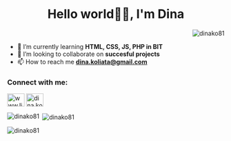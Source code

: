 <h1 align="center">Hello world🎄🎅, I'm Dina</h1>
<p align="right"> <img src="https://encrypted-tbn0.gstatic.com/images?q=tbn:ANd9GcSumWXPRaz5Tspdb7uwCbFnEWHf9V2obK6Lnw&usqp=CAUt" alt="dinako81" /> </p>

- 🌱 I’m currently learning **HTML, CSS, JS, PHP in BIT**
- 👯 I’m looking to collaborate on **succesful projects**
- 📫 How to reach me **dina.koliata@gmail.com**

<h3 align="left">Connect with me:</h3>
<p align="left">
<a href="https://linkedin.com/in/www.linkedin.com/in/dina-koliata-b27661114" target="blank"><img align="center" src="https://raw.githubusercontent.com/rahuldkjain/github-profile-readme-generator/master/src/images/icons/Social/linked-in-alt.svg" alt="www.linkedin.com/in/dina-koliata-b27661114" height="30" width="40" /></a>
<a href="https://fb.com/dina ko" target="blank"><img align="center" src="https://raw.githubusercontent.com/rahuldkjain/github-profile-readme-generator/master/src/images/icons/Social/facebook.svg" alt="dina ko" height="30" width="40" /></a>
</p>

<p><img align="left" src="https://github-readme-stats.vercel.app/api/top-langs?username=dinako81&show_icons=true&locale=en&layout=compact" alt="dinako81" /></p>

<p>&nbsp;<img align="center" src="https://github-readme-stats.vercel.app/api?username=dinako81&show_icons=true&locale=en" alt="dinako81" /></p>

<p><img align="center" src="https://github-readme-streak-stats.herokuapp.com/?user=dinako81&" alt="dinako81" /></p>
